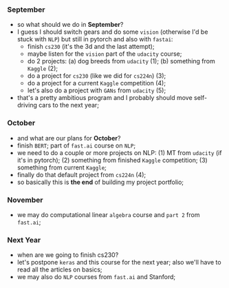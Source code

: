 ### September
- so what should we do in **September**?
- I guess I should switch gears and do some `vision` (otherwise I'd be stuck with `NLP`) but still in pytorch and also with `fastai`:
  - finish `cs230` (it's the 3d and the last attempt);
  - maybe listen for the `vision` part of the `udacity` course;
  - do 2 projects: (a) dog breeds from `udacity` (1); (b) something from `Kaggle` (2);
  - do a project for `cs230` (like we did for `cs224n`) (3);
  - do a project for a current `Kaggle` competition (4);
  - let's also do a project with `GANs` from `udacity` (5);
- that's a pretty ambitious program and I probably should move self-driving cars to the next year;

### October
- and what are our plans for **October**?
- finish `BERT`; part of `fast.ai` course on `NLP`;
- we need to do a couple or more projects on NLP: (1) MT from `udacity` (if it's in pytorch); (2) something from finished `Kaggle` competition; (3) something from current `Kaggle`;
- finally do that default project from `cs224n` (4);
- so basically this is **the end** of building my project portfolio;

### November
- we may do computational linear `algebra` course and `part 2` from `fast.ai`;

### Next Year
- when are we going to finish cs230?
- let's postpone `keras` and this course for the next year; also we'll have to read all the articles on basics;
- we may also do `NLP` courses from `fast.ai` and Stanford;
